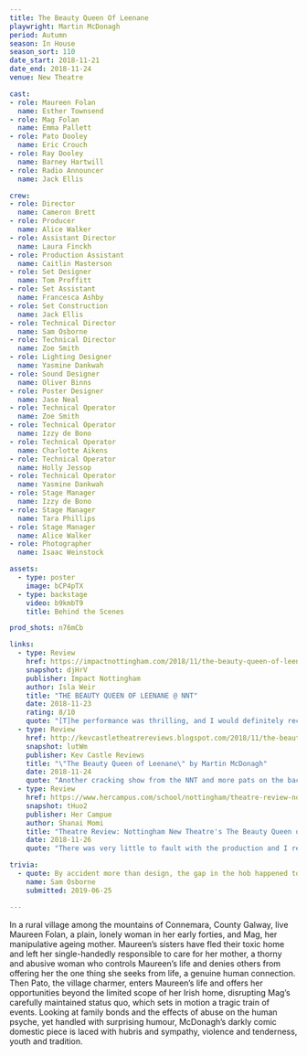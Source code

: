 ```yaml
---
title: The Beauty Queen Of Leenane
playwright: Martin McDonagh
period: Autumn
season: In House
season_sort: 110
date_start: 2018-11-21
date_end: 2018-11-24
venue: New Theatre

cast:
- role: Maureen Folan
  name: Esther Townsend
- role: Mag Folan
  name: Emma Pallett
- role: Pato Dooley
  name: Eric Crouch
- role: Ray Dooley
  name: Barney Hartwill
- role: Radio Announcer
  name: Jack Ellis

crew:
- role: Director
  name: Cameron Brett
- role: Producer
  name: Alice Walker
- role: Assistant Director
  name: Laura Finckh
- role: Production Assistant
  name: Caitlin Masterson
- role: Set Designer
  name: Tom Proffitt
- role: Set Assistant
  name: Francesca Ashby
- role: Set Construction
  name: Jack Ellis
- role: Technical Director
  name: Sam Osborne
- role: Technical Director
  name: Zoe Smith
- role: Lighting Designer
  name: Yasmine Dankwah
- role: Sound Designer
  name: Oliver Binns
- role: Poster Designer
  name: Jase Neal
- role: Technical Operator
  name: Zoe Smith
- role: Technical Operator
  name: Izzy de Bono
- role: Technical Operator
  name: Charlotte Aikens
- role: Technical Operator
  name: Holly Jessop
- role: Technical Operator
  name: Yasmine Dankwah
- role: Stage Manager
  name: Izzy de Bono
- role: Stage Manager
  name: Tara Phillips
- role: Stage Manager
  name: Alice Walker
- role: Photographer
  name: Isaac Weinstock

assets:
  - type: poster
    image: bCP4pTX
  - type: backstage
    video: b9kmbT9
    title: Behind the Scenes

prod_shots: n76mCb

links:
  - type: Review
    href: https://impactnottingham.com/2018/11/the-beauty-queen-of-leenane-nnt/
    snapshot: djHrV
    publisher: Impact Nottingham
    author: Isla Weir
    title: "THE BEAUTY QUEEN OF LEENANE @ NNT"
    date: 2018-11-23
    rating: 8/10
    quote: "[T]he performance was thrilling, and I would definitely recommend it!"
  - type: Review
    href: http://kevcastletheatrereviews.blogspot.com/2018/11/the-beauty-queen-of-leenane-by-martin.html
    snapshot: lutWm
    publisher: Kev Castle Reviews
    title: "\"The Beauty Queen of Leenane\" by Martin McDonagh"
    date: 2018-11-24
    quote: "Another cracking show from the NNT and more pats on the backs of everyone involved in my continued education of new pieces of theatre."
  - type: Review
    href: https://www.hercampus.com/school/nottingham/theatre-review-nottingham-new-theatres-beauty-queen-leenane
    snapshot: tHuo2
    publisher: Her Campue
    author: Shanai Momi
    title: "Theatre Review: Nottingham New Theatre's The Beauty Queen of Leenane"
    date: 2018-11-26
    quote: "There was very little to fault with the production and I recommend it to anyone remotely interested about mental instability, family dynamics, and the complicated life of a small-town person."

trivia:
  - quote: By accident more than design, the gap in the hob happened to be just the exact size for the hazer to sit perfectly.
    name: Sam Osborne
    submitted: 2019-06-25

---
```


In a rural village among the mountains of Connemara, County Galway, live Maureen Folan, a plain, lonely woman in her early forties, and Mag, her manipulative ageing mother. Maureen’s sisters have fled their toxic home and left her single-handedly responsible to care for her mother, a thorny and abusive woman who controls Maureen’s life and denies others from offering her the one thing she seeks from life, a genuine human connection. Then Pato, the village charmer, enters Maureen’s life and offers her opportunities beyond the limited scope of her Irish home, disrupting Mag’s carefully maintained status quo, which sets in motion a tragic train of events. Looking at family bonds and the effects of abuse on the human psyche, yet handled with surprising humour, McDonagh’s darkly comic domestic piece is laced with hubris and sympathy, violence and tenderness, youth and tradition.
